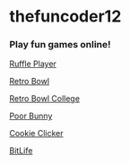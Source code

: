 <h1>thefuncoder12</h1>
<h3>Play fun games online!</h3>
<p1></p>
<a href="https://thefuncoder12.github.io/ruffleplayer">Ruffle Player</a>
<p1></p>
<a href="https://thefuncoder12.github.io/retrobowl">Retro Bowl</a>
<p1></p>
<a href="https://thefuncoder12.github.io/retrobowlcollege">Retro Bowl College</a>
<p1></p>
<a href="https://thefuncoder12.github.io/poorbunny/classic/poor-bunny-og.html">Poor Bunny</a>
<p1></p>
<a href="https://thefuncoder12.github.io/cookieclicker">Cookie Clicker</a>
<p1></p>
<a href="https://thefuncoder12.github.io/bitlife">BitLife</a>
</body>
</html>
